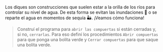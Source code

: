<gs-attire attire-url="https://raw.githubusercontent.com/MumukiProject/mumuki-guia-gobstones-hidrica/master/assets/attires/config_1581700301376.json"></gs-attire>

<gs-toolbox toolbox-url="https://raw.githubusercontent.com/MumukiProject/mumuki-guia-gobstones-brazos-roboticos/master/assets/toolbox_1581090983723.xml"></gs-toolbox>

Los diques son construcciones que suelen estar a la orilla de los ríos para controlar su nivel de agua. De esta forma se evitan las inundaciones :ocean: o se reparte el agua en momentos de sequía :desert:. ¡Veamos cómo funciona! 

> Construí el programa para `abrir las compuertas` si están cerradas y, si no, `cerrarlas`. Para eso definí los procedimientos `Abrir compuertas` para que ponga una bolita verde y `Cerrar compuertas` para que saque una bolita verde.